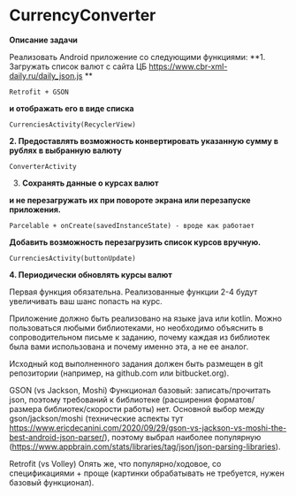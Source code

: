 # CurrencyConverter

**Описание задачи**

Реализовать Android приложение со следующими функциями:
**1. Загружать список валют с сайта ЦБ https://www.cbr-xml-daily.ru/daily_json.js **

    Retrofit + GSON
    
**и отображать его в виде списка**

    CurrenciesActivity(RecyclerView)

**2. Предоставлять возможность конвертировать указанную сумму в рублях в выбранную 
валюту**

    ConverterActivity


3. **Сохранять данные о курсах валют**

**и не перезагружать их при повороте экрана или 
перезапуске приложения.**
    
    Parcelable + onCreate(savedInstanceState) - вроде как работает


**Добавить возможность перезагрузить список курсов вручную.**

    CurrenciesActivity(buttonUpdate)


**4. Периодически обновлять курсы валют**



Первая функция обязательна. Реализованные функции 2-4 будут увеличивать ваш шанс попасть на 
курс.

Приложение должно быть реализовано на языке java или kotlin. 
Можно пользоваться любыми 
библиотеками, но необходимо объяснить в сопроводительном письме к заданию, почему каждая 
из библиотек была вами использована и почему именно эта, а не ее аналог.

Исходный код выполненного задания должен быть размещен в git репозитории 
(например, на github.com или bitbucket.org).



GSON (vs Jackson, Moshi)
    Функционал базовый: записать/прочитать json, поэтому требований к библиотеке (расширения форматов/ размера библиотек/скорости работы) нет.
    Основной выбор между gson/jackson/moshi (технические аспекты тут https://www.ericdecanini.com/2020/09/29/gson-vs-jackson-vs-moshi-the-best-android-json-parser/),
    поэтому выбрал наиболее популярную (https://www.appbrain.com/stats/libraries/tag/json/json-parsing-libraries).

Retrofit (vs Volley)
    Опять же, что популярно/ходовое, со спецификациями + проще (картинки обрабатывать не требуется, нужен базовый функционал).
   
